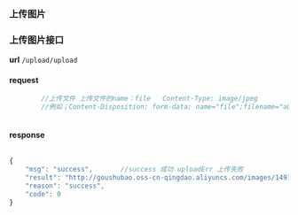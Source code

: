 ### 上传图片

### 上传图片接口

**url** `/upload/upload`

#### request
```js
		//上传文件 上传文件的name：file	Content-Type: image/jpeg
		//例如；Content-Disposition: form-data; name="file";filename="a05e46cf9b9fdd4b34701ab5fdcc3f14.jpg" Content-Type: image/jpeg



```


#### response
```js

{
    "msg": "success",		//success 成功 uploadErr 上传失败
    "result": "http://goushubao.oss-cn-qingdao.aliyuncs.com/images/14917533210033.jpg",
    "reason": "success",
    "code": 0
}

```